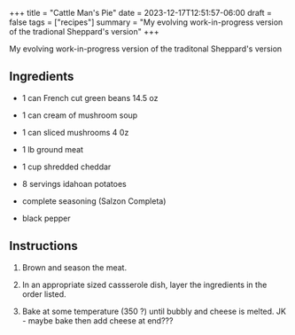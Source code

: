 +++
title = "Cattle Man's Pie"
date = 2023-12-17T12:51:57-06:00
draft = false
tags = ["recipes"]
summary = "My evolving work-in-progress version of the tradional Sheppard's version"
+++

My evolving work-in-progress version of the traditonal Sheppard's version

## Ingredients

- 1 can French cut green beans 14.5 oz

- 1 can cream of mushroom soup

- 1 can sliced mushrooms 4 0z

- 1 lb ground meat 

- 1 cup shredded cheddar

- 8 servings idahoan potatoes

- complete seasoning (Salzon Completa)

- black pepper

## Instructions

1. Brown and season the meat.

2. In an appropriate sized cassserole dish, layer the ingredients in the order listed.

3. Bake at some temperature (350 ?) until bubbly and cheese is melted.  JK - maybe bake then add cheese at end???

